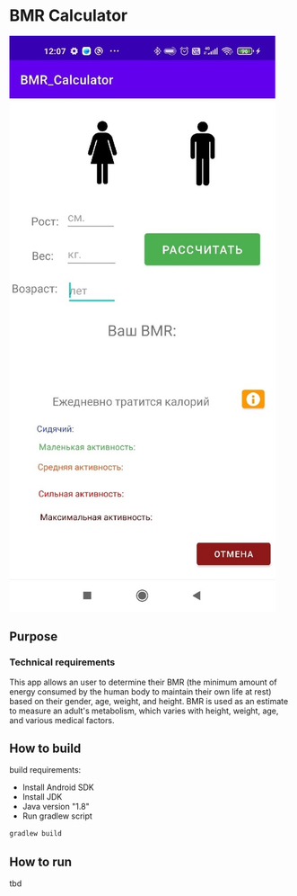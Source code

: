 # BMR Calculator
![application](img\screen_main.jpg)
## Purpose
### Technical requirements
This app allows an user to determine their BMR (the minimum amount of energy consumed by the human body to maintain their own life at rest) based on their gender, age, weight, and height.
BMR is used as an estimate to measure an adult's metabolism, which varies with height, weight, age, and various medical factors.

## How to build
build requirements:
- Install Android SDK
- Install JDK
- Java version "1.8"
- Run gradlew script
```bash
gradlew build
```

## How to run
tbd
